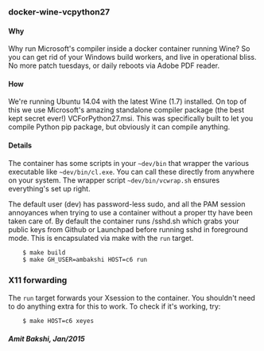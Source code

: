 ### docker-wine-vcpython27


#### Why

Why run Microsoft's compiler inside a docker container running Wine?
So you can get rid of your Windows build workers, and live in operational
bliss. No more patch tuesdays, or daily reboots via Adobe PDF reader.

#### How

We're running Ubuntu 14.04 with the latest Wine (1.7) installed. On
top of this we use Microsoft's amazing standalone compiler package (the
best kept secret ever!) VCForPython27.msi. This was specifically built
to let you compile Python pip package, but obviously it can compile
anything.

#### Details

The container has some scripts in your `~dev/bin` that wrapper the
various executable like `~dev/bin/cl.exe`. You can call these directly
from anywhere on your system. The wrapper script `~dev/bin/vcwrap.sh`
ensures everything's set up right.

The default user (dev) has password-less sudo, and all the PAM session
annoyances when trying to use a container without a proper tty have
been taken care of. By default the container runs /sshd.sh which grabs
your public keys from Github or Launchpad before running sshd in
foreground mode. This is encapsulated via make with the `run` target.

```sh
    $ make build
    $ make GH_USER=ambakshi HOST=c6 run
```

### X11 forwarding

The `run` target forwards your Xsession to the container. You shouldn't
need to do anything extra for this to work. To check if it's working, try:

```sh
    $ make HOST=c6 xeyes
```

##### Amit Bakshi, Jan/2015

